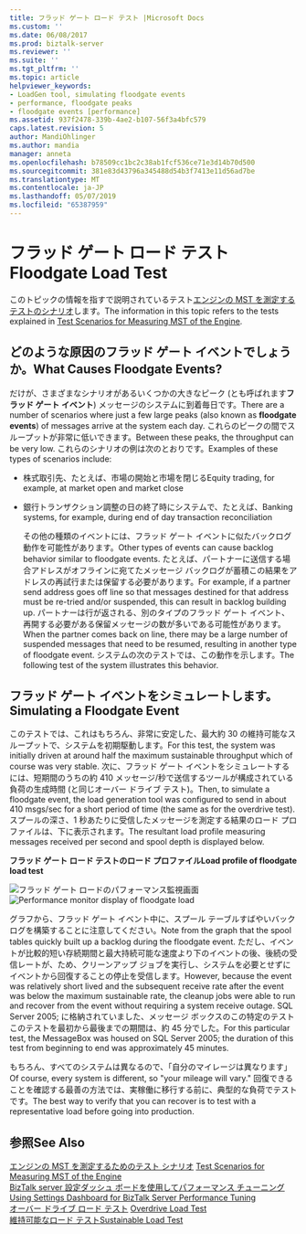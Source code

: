 ```yaml
---
title: フラッド ゲート ロード テスト |Microsoft Docs
ms.custom: ''
ms.date: 06/08/2017
ms.prod: biztalk-server
ms.reviewer: ''
ms.suite: ''
ms.tgt_pltfrm: ''
ms.topic: article
helpviewer_keywords:
- LoadGen tool, simulating floodgate events
- performance, floodgate peaks
- floodgate events [performance]
ms.assetid: 937f2478-339b-4ae2-b107-56f3a4bfc579
caps.latest.revision: 5
author: MandiOhlinger
ms.author: mandia
manager: anneta
ms.openlocfilehash: b78509cc1bc2c38ab1fcf536ce71e3d14b70d500
ms.sourcegitcommit: 381e83d43796a345488d54b3f7413e11d56ad7be
ms.translationtype: MT
ms.contentlocale: ja-JP
ms.lasthandoff: 05/07/2019
ms.locfileid: "65387959"
---
```

# <a name="floodgate-load-test"></a><span data-ttu-id="dea99-102">フラッド ゲート ロード テスト</span><span class="sxs-lookup"><span data-stu-id="dea99-102">Floodgate Load Test</span></span>
<span data-ttu-id="dea99-103">このトピックの情報を指すで説明されているテスト[エンジンの MST を測定するテストのシナリオ](../core/test-scenarios-for-measuring-mst-of-the-engine.md)します。</span><span class="sxs-lookup"><span data-stu-id="dea99-103">The information in this topic refers to the tests explained in [Test Scenarios for Measuring MST of the Engine](../core/test-scenarios-for-measuring-mst-of-the-engine.md).</span></span>  
  
## <a name="what-causes-floodgate-events"></a><span data-ttu-id="dea99-104">どのような原因のフラッド ゲート イベントでしょうか。</span><span class="sxs-lookup"><span data-stu-id="dea99-104">What Causes Floodgate Events?</span></span>  
 <span data-ttu-id="dea99-105">だけが、さまざまなシナリオがあるいくつかの大きなピーク (とも呼ばれます**フラッド ゲート イベント**) メッセージのシステムに到着毎日です。</span><span class="sxs-lookup"><span data-stu-id="dea99-105">There are a number of scenarios where just a few large peaks (also known as **floodgate events**) of messages arrive at the system each day.</span></span> <span data-ttu-id="dea99-106">これらのピークの間でスループットが非常に低いできます。</span><span class="sxs-lookup"><span data-stu-id="dea99-106">Between these peaks, the throughput can be very low.</span></span> <span data-ttu-id="dea99-107">これらのシナリオの例は次のとおりです。</span><span class="sxs-lookup"><span data-stu-id="dea99-107">Examples of these types of scenarios include:</span></span>  
  
- <span data-ttu-id="dea99-108">株式取引先、たとえば、市場の開始と市場を閉じる</span><span class="sxs-lookup"><span data-stu-id="dea99-108">Equity trading, for example, at market open and market close</span></span>  
  
- <span data-ttu-id="dea99-109">銀行トランザクション調整の日の終了時にシステムで、たとえば、</span><span class="sxs-lookup"><span data-stu-id="dea99-109">Banking systems, for example, during end of day transaction reconciliation</span></span>  
  
  <span data-ttu-id="dea99-110">その他の種類のイベントには、フラッド ゲート イベントに似たバックログ動作を可能性があります。</span><span class="sxs-lookup"><span data-stu-id="dea99-110">Other types of events can cause backlog behavior similar to floodgate events.</span></span> <span data-ttu-id="dea99-111">たとえば、パートナーに送信する場合アドレスがオフラインに宛てたメッセージ バックログが蓄積この結果をアドレスの再試行または保留する必要があります。</span><span class="sxs-lookup"><span data-stu-id="dea99-111">For example, if a partner send address goes off line so that messages destined for that address must be re-tried and/or suspended, this can result in backlog building up.</span></span> <span data-ttu-id="dea99-112">パートナーは行が返される、別のタイプのフラッド ゲート イベント、再開する必要がある保留メッセージの数が多いである可能性があります。</span><span class="sxs-lookup"><span data-stu-id="dea99-112">When the partner comes back on line, there may be a large number of suspended messages that need to be resumed, resulting in another type of floodgate event.</span></span> <span data-ttu-id="dea99-113">システムの次のテストでは、この動作を示します。</span><span class="sxs-lookup"><span data-stu-id="dea99-113">The following test of the system illustrates this behavior.</span></span>  
  
## <a name="simulating-a-floodgate-event"></a><span data-ttu-id="dea99-114">フラッド ゲート イベントをシミュレートします。</span><span class="sxs-lookup"><span data-stu-id="dea99-114">Simulating a Floodgate Event</span></span>  
 <span data-ttu-id="dea99-115">このテストでは、これはもちろん、非常に安定した、最大約 30 の維持可能なスループットで、システムを初期駆動します。</span><span class="sxs-lookup"><span data-stu-id="dea99-115">For this test, the system was initially driven at around half the maximum sustainable throughput which of course was very stable.</span></span> <span data-ttu-id="dea99-116">次に、フラッド ゲート イベントをシミュレートするには、短期間のうちの約 410 メッセージ/秒で送信するツールが構成されている負荷の生成時間 (と同じオーバー ドライブ テスト)。</span><span class="sxs-lookup"><span data-stu-id="dea99-116">Then, to simulate a floodgate event, the load generation tool was configured to send in about 410 msgs/sec for a short period of time (the same as for the overdrive test).</span></span> <span data-ttu-id="dea99-117">スプールの深さ、1 秒あたりに受信したメッセージを測定する結果のロード プロファイルは、下に表示されます。</span><span class="sxs-lookup"><span data-stu-id="dea99-117">The resultant load profile measuring messages received per second and spool depth is displayed below.</span></span>  
  
 <span data-ttu-id="dea99-118">**フラッド ゲート ロード テストのロード プロファイル**</span><span class="sxs-lookup"><span data-stu-id="dea99-118">**Load profile of floodgate load test**</span></span>  
  
 <span data-ttu-id="dea99-119">![フラッド ゲート ロードのパフォーマンス監視画面](../core/media/bts06-floodgate-load.gif "BTS06_Floodgate_Load")</span><span class="sxs-lookup"><span data-stu-id="dea99-119">![Performance monitor display of floodgate load](../core/media/bts06-floodgate-load.gif "BTS06_Floodgate_Load")</span></span>  
  
 <span data-ttu-id="dea99-120">グラフから、フラッド ゲート イベント中に、スプール テーブルすばやいバックログを構築することに注意してください。</span><span class="sxs-lookup"><span data-stu-id="dea99-120">Note from the graph that the spool tables quickly built up a backlog during the floodgate event.</span></span> <span data-ttu-id="dea99-121">ただし、イベントが比較的短い存続期間と最大持続可能な速度より下のイベントの後、後続の受信レートが、ため、クリーンアップ ジョブを実行し、システムを必要とせずにイベントから回復することの停止を受信します。</span><span class="sxs-lookup"><span data-stu-id="dea99-121">However, because the event was relatively short lived and the subsequent receive rate after the event was below the maximum sustainable rate, the cleanup jobs were able to run and recover from the event without requiring a system receive outage.</span></span> <span data-ttu-id="dea99-122">SQL Server 2005; に格納されていました、メッセージ ボックスのこの特定のテストこのテストを最初から最後までの期間は、約 45 分でした。</span><span class="sxs-lookup"><span data-stu-id="dea99-122">For this particular test, the MessageBox was housed on SQL Server 2005; the duration of this test from beginning to end was approximately 45 minutes.</span></span>  
  
 <span data-ttu-id="dea99-123">もちろん、すべてのシステムは異なるので、「自分のマイレージは異なります」</span><span class="sxs-lookup"><span data-stu-id="dea99-123">Of course, every system is different, so "your mileage will vary."</span></span> <span data-ttu-id="dea99-124">回復できることを確認する最善の方法では、実稼働に移行する前に、典型的な負荷でテストです。</span><span class="sxs-lookup"><span data-stu-id="dea99-124">The best way to verify that you can recover is to test with a representative load before going into production.</span></span>  
  
## <a name="see-also"></a><span data-ttu-id="dea99-125">参照</span><span class="sxs-lookup"><span data-stu-id="dea99-125">See Also</span></span>  
 <span data-ttu-id="dea99-126">[エンジンの MST を測定するためのテスト シナリオ](../core/test-scenarios-for-measuring-mst-of-the-engine.md) </span><span class="sxs-lookup"><span data-stu-id="dea99-126">[Test Scenarios for Measuring MST of the Engine](../core/test-scenarios-for-measuring-mst-of-the-engine.md) </span></span>  
 <span data-ttu-id="dea99-127">[BizTalk server 設定ダッシュ ボードを使用してパフォーマンス チューニング](../core/using-settings-dashboard-for-biztalk-server-performance-tuning.md) </span><span class="sxs-lookup"><span data-stu-id="dea99-127">[Using Settings Dashboard for BizTalk Server Performance Tuning](../core/using-settings-dashboard-for-biztalk-server-performance-tuning.md) </span></span>  
 <span data-ttu-id="dea99-128">[オーバー ドライブ ロード テスト](../core/overdrive-load-test.md) </span><span class="sxs-lookup"><span data-stu-id="dea99-128">[Overdrive Load Test](../core/overdrive-load-test.md) </span></span>  
 [<span data-ttu-id="dea99-129">維持可能なロード テスト</span><span class="sxs-lookup"><span data-stu-id="dea99-129">Sustainable Load Test</span></span>](../core/sustainable-load-test.md)